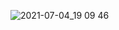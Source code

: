![2021-07-04_19 09 46](https://user-images.githubusercontent.com/57847892/124382817-e31a8480-dcfb-11eb-8ce4-383cb5cad1b5.png)
